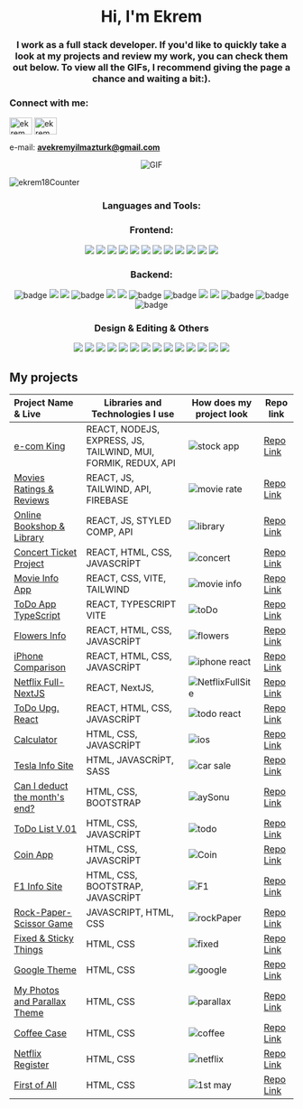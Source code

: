 <h1 align="center">Hi, I'm Ekrem</h1>

<h3 align="center">I work as a full stack developer. If you'd like to quickly take a look at my projects and review my work, you can check them out below. To view all the GIFs, I recommend giving the page a chance and waiting a bit:).</h3>


<h3 align="left">Connect with me:</h3>
<p align="left">
<a href="https://www.linkedin.com/in/ekrem-yilmazturk/" target="blank"><img align="center" src="https://raw.githubusercontent.com/rahuldkjain/github-profile-readme-generator/master/src/images/icons/Social/linked-in-alt.svg" alt="ekrem yilmaztürk" height="30" width="40" /></a>
<a href="https://instagram.com/ekrem_yilmazturk" target="blank"><img align="center" src="https://raw.githubusercontent.com/rahuldkjain/github-profile-readme-generator/master/src/images/icons/Social/instagram.svg" alt="ekrem_yilmazturk" height="30" width="40" /></a>
</p>

e-mail: **avekremyilmazturk@gmail.com**


<p align="center">
  <img src="https://github.com/ekrem18/ekrem18/assets/130497212/305ae04c-aa40-4dd1-bf29-f1b2d49de8e9" alt="GIF" />
</p>






<p align="left"> <img src="https://komarev.com/ghpvc/?username=ekrem18&label=Profile%20views&color=0e75b6&style=flat" alt="ekrem18Counter" /> </p>



<h3 align="center">Languages and Tools:</h3>
<h3 align="center">Frontend:</h3>
<p align="center">
<img src="https://img.shields.io/badge/JavaScript-F7DF1E?style=for-the-badge&logo=javascript&logoColor=black"/>
<img src="https://img.shields.io/badge/React-20232A?style=for-the-badge&logo=react&logoColor=61DAFB"/>
<img src="https://img.shields.io/badge/HTML-239120?style=for-the-badge&logo=html5&logoColor=white"/>
<img src="https://img.shields.io/badge/CSS-239120?&style=for-the-badge&logo=css3&logoColor=white"/>
<img src="https://img.shields.io/badge/Sass-CC6699?style=for-the-badge&logo=sass&logoColor=white"/>
<img src="https://img.shields.io/badge/Bootstrap-563D7C?style=for-the-badge&logo=bootstrap&logoColor=white"/>
<img src="https://img.shields.io/badge/Redux-593D88?style=for-the-badge&logo=redux&logoColor=white"/>   
<img src="https://img.shields.io/badge/React_Router-CA4245?style=for-the-badge&logo=react-router&logoColor=white"/>   
<img src="https://img.shields.io/badge/Material--UI-0081CB?style=for-the-badge&logo=material-ui&logoColor=white"/>   
<img src="https://img.shields.io/badge/Tailwind_CSS-38B2AC?style=for-the-badge&logo=tailwind-css&logoColor=white"/>
<img src="https://img.shields.io/badge/TypeScript-007ACC?style=for-the-badge&logo=typescript&logoColor=white"/>
<img src="https://img.shields.io/badge/styled--components-DB7093?style=for-the-badge&logo=styled-components&logoColor=white"/>
  
<h3 align="center">Backend:</h3>
<p align="center">
<img src="https://img.shields.io/badge/Nodejs-3dcc00.svg?style=for-the-badge&logo=Node.js&logoColor=white&labelColor=00a80b" alt="badge" />
<img src="https://img.shields.io/badge/Express.js-404D59?style=for-the-badge"/>
<img src="https://img.shields.io/badge/MongoDB-4EA94B?style=for-the-badge&logo=mongodb&logoColor=white"/>
<img src="https://img.shields.io/badge/Docker-009de0.svg?style=for-the-badge&logo=Docker&logoColor=white&labelColor=006ce0" alt="badge" />
<img src="https://img.shields.io/badge/MySQL-00000F?style=for-the-badge&logo=mysql&logoColor=white"/>
<img src="https://img.shields.io/badge/sequelize-323330?style=for-the-badge&logo=sequelize&logoColor=blue"/>
<img src="https://img.shields.io/badge/PgAdmin4-539bf9.svg?style=for-the-badge&logo=Server Fault&logoColor=ffffff&labelColor=ffffff" alt="badge" />
<img src="https://img.shields.io/badge/JWT-420061.svg?style=for-the-badge&logo=JSON Web Tokens&logoColor=white&labelColor=710080" alt="badge" />
<img src="https://img.shields.io/badge/PostgreSQL-316192?style=for-the-badge&logo=postgresql&logoColor=white"/>
<img src="https://img.shields.io/badge/SQLite-07405E?style=for-the-badge&logo=sqlite&logoColor=white"/>
<img src="https://img.shields.io/badge/EJS -edf019.svg?style=for-the-badge&logo=JavaScript&logoColor=white&labelColor=e0bb00" alt="badge" />
<img src="https://img.shields.io/badge/mongoose-116600.svg?style=for-the-badge&logo=MongoDB&logoColor=white&labelColor=00801a" alt="badge" />
<img src="https://img.shields.io/badge/postman-ffa78a.svg?style=for-the-badge&logo=Postman&logoColor=white&labelColor=ffbf94" alt="badge" />

<h3 align="center">Design & Editing & Others</h3>
<p align="center">
<img src="https://img.shields.io/badge/GitHub-100000?style=for-the-badge&logo=github&logoColor=white"/>
<img src="https://img.shields.io/badge/Linux-FCC624?style=for-the-badge&logo=linux&logoColor=black"/>
<img src="https://img.shields.io/badge/Python-3776AB?style=for-the-badge&logo=python&logoColor=white"/>
<img src="https://img.shields.io/badge/Microsoft_Office-D83B01?style=for-the-badge&logo=microsoft-office&logoColor=white"/>
<img src="https://img.shields.io/badge/Vercel-000000?style=for-the-badge&logo=vercel&logoColor=white"/>
<img src="https://img.shields.io/badge/Adobe%20after%20affects-CF96FD?style=for-the-badge&logo=Adobe%20after%20effects&logoColor=393665"/>
<img src="https://img.shields.io/badge/Adobe%20Lightroom-31A8FF?style=for-the-badge&logo=Adobe%20Lightroom&logoColor=white"/>
<img src="https://img.shields.io/badge/Adobe%20Photoshop-31A8FF?style=for-the-badge&logo=Adobe%20Photoshop&logoColor=black"/>
<img src="https://img.shields.io/badge/Adobe%20Premiere%20Pro-9999FF?style=for-the-badge&logo=Adobe%20Premiere%20Pro&logoColor=white"/>
<img src="https://img.shields.io/badge/Canva-%2300C4CC.svg?&style=for-the-badge&logo=Canva&logoColor=white"/>
<img src="https://img.shields.io/badge/Figma-F24E1E?style=for-the-badge&logo=figma&logoColor=white"/>
<img src="https://img.shields.io/badge/Slack-4A154B?style=for-the-badge&logo=slack&logoColor=white"/>
<img src="https://img.shields.io/badge/Discord-7289DA?style=for-the-badge&logo=discord&logoColor=white"/>
<img src="https://img.shields.io/badge/LinkedIn-0077B5?style=for-the-badge&logo=linkedin&logoColor=white"/>





</p>



## My projects
  Project Name & Live       |Libraries and Technologies I use     |How does my project look    |Repo link  
:-------------------------|-------------------------|-------------------------|-------------------------
[e-com King](https://ekrem18-e-com-king-stock-app-frontend-for-dev.vercel.app/)| REACT, NODEJS, EXPRESS, JS, TAILWIND, MUI, FORMIK, REDUX, API|![stock app](https://github.com/ekrem18/ekrem18/assets/130497212/4de056dc-4f4f-40ff-82c7-27caa584725f)|[Repo Link](https://github.com/ekrem18/e-com-King-StockApp-FrontendForDev)
[Movies Ratings & Reviews](https://movies-rating-reviews-react.vercel.app/)| REACT, JS, TAILWIND, API, FIREBASE|![movie rate](https://github.com/ekrem18/ekrem18/assets/130497212/6fe9fa66-b17f-43df-97c9-c5e21e480c4d)|[Repo Link](https://github.com/ekrem18/movies_rates_reviews_app_react)
[Online Bookshop & Library](https://library-page-react.vercel.app/)| REACT, JS, STYLED COMP, API|![library](https://github.com/ekrem18/ekrem18/assets/130497212/0e7a8cda-14fc-4823-9344-8c80f6562307)|[Repo Link](https://github.com/ekrem18/Bookstore_react)
[Concert Ticket Project](https://concert-ticket-app-react.vercel.app/)| REACT, HTML, CSS, JAVASCRİPT  |![concert](https://github.com/ekrem18/ekrem18/assets/130497212/3ba20e81-6ff5-4ca6-9493-121178ee1c1b)|[Repo Link](https://github.com/ekrem18/concert_ticket_app_react)
[Movie Info App](https://movie-info-react-vite.vercel.app/)| REACT, CSS, VITE, TAILWIND |![movie info](https://github.com/ekrem18/ekrem18/assets/130497212/b51867f2-58bc-40b5-a78e-b536f231e111)|[Repo Link](https://github.com/ekrem18/movie_info_react_vite)
[ToDo App TypeScript](https://todo-typescript-version-9h6d.vercel.app/)| REACT, TYPESCRIPT  VITE |![toDo](https://github.com/ekrem18/ekrem18/assets/130497212/8f25ebe7-33e1-44d3-b112-9c56a0c640e3)|[Repo Link](https://github.com/ekrem18/todo_typescript_version)
[Flowers Info](https://flowers-app-react.vercel.app/)| REACT, HTML, CSS, JAVASCRİPT|![flowers](https://github.com/ekrem18/ekrem18/assets/130497212/c66a0580-d736-49d8-a0a9-dfb8f0d5483d)|[Repo Link](https://github.com/ekrem18/Flowers-App-React)
[iPhone Comparison](https://apple-iphone-react-project.vercel.app/)| REACT, HTML, CSS, JAVASCRİPT |![iphone react](https://github.com/ekrem18/ekrem18/assets/130497212/16ec7d00-4d66-4871-aa13-ae4429902633)|[Repo Link](https://github.com/ekrem18/apple_iphone_react_project)
[Netflix Full-NextJS](https://apple-iphone-react-project.vercel.app/)| REACT, NextJS, | ![NetflixFullSite](https://github.com/ekrem18/ekrem18/assets/130497212/aeb85481-1e67-41fe-85c3-798bafd8130f)|[Repo Link](https://github.com/ekrem18/netflix-nextjs)
[ToDo Upg. React](https://react-todo-training.vercel.app/)| REACT, HTML, CSS, JAVASCRİPT  |![todo react](https://github.com/ekrem18/ekrem18/assets/130497212/99b0964d-458d-41a2-9503-df7e30c19c36)|[Repo Link](https://github.com/ekrem18/react-todo-training)
[Calculator ](https://ekrem18.github.io/Calculator-Project---Alive/)| HTML, CSS, JAVASCRİPT  |![ios](https://github.com/ekrem18/ekrem18/assets/130497212/afc375bf-b2ed-4196-819b-fdb6504f866c)|[Repo Link](https://github.com/ekrem18/Calculator-Project---Alive)
[Tesla Info Site](https://ekrem18.github.io/Car-Sales---SASS-Project/)| HTML, JAVASCRİPT, SASS |![car sale](https://github.com/ekrem18/ekrem18/assets/130497212/3e5e926f-2f77-4d40-aeff-33b9294e1a38)|[Repo Link](https://github.com/ekrem18/Car-Sales---SASS-Project)
[Can I deduct the month's end?](https://ekrem18.github.io/Ay-Sonunu-Gorebiliyor-muyum-App-AliSen-Edt/)|  HTML, CSS, BOOTSTRAP |![aySonu](https://github.com/ekrem18/ekrem18/assets/130497212/b0994923-248e-4536-a005-de044dcc0659)|[Repo Link](https://github.com/ekrem18/Ay-Sonunu-Gorebiliyor-muyum-App-AliSen-Edt)
[ToDo List V.01](https://ekrem18.github.io/ToDo-List-Project/)| HTML, CSS, JAVASCRİPT|![todo](https://github.com/ekrem18/ekrem18/assets/130497212/0c882844-9490-46b4-b02a-b4cef305afd1)|[Repo Link](https://github.com/ekrem18/ToDo-List-Project)
[Coin App](https://ekrem18.github.io/Crypto-Coins-Api/)| HTML, CSS, JAVASCRİPT |![Coin](https://github.com/ekrem18/ekrem18/assets/130497212/6ab8c9d5-3b05-4bcf-b308-da64e576a8fa)|[Repo Link](https://github.com/ekrem18/Crypto-Coins-Api)
[F1 Info Site](https://ekrem18.github.io/Bootstrap-F1-Edition/)| HTML, CSS, BOOTSTRAP, JAVASCRİPT |![F1](https://github.com/ekrem18/ekrem18/assets/130497212/06e5e653-4a90-41c9-9aa6-57cf23acf256)|[Repo Link](https://github.com/ekrem18/Bootstrap-F1-Edition)
[Rock-Paper-Scissor Game](https://ekrem18.github.io/Rock-Paper-Scissor-Game/)| JAVASCRIPT, HTML, CSS |![rockPaper](https://github.com/ekrem18/ekrem18/assets/130497212/fe5e53b7-94f9-4b3b-b678-99a4452f9768)|[Repo Link](https://github.com/ekrem18/Rock-Paper-Scissor-Game)
[Fixed & Sticky Things](https://ekrem18.github.io/fixed-sticky-things/)| HTML, CSS | ![fixed](https://github.com/ekrem18/ekrem18/assets/130497212/a67c5c12-2139-4018-8701-7caaad648a21)|[Repo Link](https://github.com/ekrem18/fixed-sticky-things)
[Google Theme](https://ekrem18.github.io/googleProject/)| HTML, CSS | ![google](https://github.com/ekrem18/ekrem18/assets/130497212/4800c485-372c-4278-b06b-bca804a90367)|[Repo Link](https://github.com/ekrem18/googleProject)
[My Photos and Parallax Theme](https://ekrem18.github.io/photoParallax/)| HTML, CSS | ![parallax](https://github.com/ekrem18/ekrem18/assets/130497212/5a1b8c16-869b-4ba0-9e21-aabfe8717f24)|[Repo Link](https://github.com/ekrem18/photoParallax)
[Coffee Case](https://ekrem18.github.io/Coffee-Case/)| HTML, CSS | ![coffee](https://github.com/ekrem18/ekrem18/assets/130497212/3ad8e4e9-cf0b-42d7-8a94-1e8a136c3318)|[Repo Link](https://github.com/ekrem18/Coffee-Case)
[Netflix Register](https://ekrem18.github.io/NetflixRegister/)| HTML, CSS | ![netflix](https://github.com/ekrem18/ekrem18/assets/130497212/b8772def-a228-42a0-a32d-b15ea101bffc)|[Repo Link](https://github.com/ekrem18/NetflixRegister)
[First of All](https://ekrem18.github.io/1st-May-Assignment/)| HTML, CSS |![1st may](https://github.com/ekrem18/ekrem18/assets/130497212/30a16222-04fd-4901-9fb3-0c853dda8330)|[Repo Link](https://github.com/ekrem18/1st-May-Assignment)












